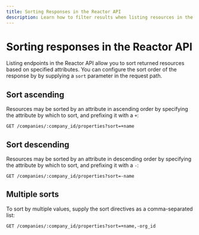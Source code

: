 ```yaml
---
title: Sorting Responses in the Reactor API
description: Learn how to filter results when listing resources in the Reactor API.
---
```

# Sorting responses in the Reactor API

Listing endpoints in the Reactor API allow you to sort returned resources based on specified attributes. You can configure the sort order of the response by by supplying a `sort` parameter in the request path.

## Sort ascending

Resources may be sorted by an attribute in ascending order by specifying the
attribute by which to sort, and prefixing it with a `+`:

`GET /companies/:company_id/properties?sort=+name`

## Sort descending

Resources may be sorted by an attribute in descending order by specifying the
attribute by which to sort, and prefixing it with a `-`:

`GET /companies/:company_id/properties?sort=-name`

## Multiple sorts

To sort by multiple values, supply the sort directives as a comma-separated
list:

`GET /companies/:company_id/properties?sort=+name,-org_id`
